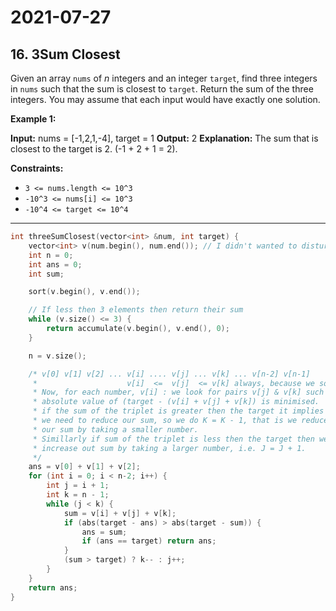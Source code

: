 # 2021-07-27

## 16. 3Sum Closest

Given an array `nums` of _n_ integers and an integer `target`, find three integers in `nums` such that the sum is closest to `target`. Return the sum of the three integers. You may assume that each input would have exactly one solution.

**Example 1:**

**Input:** nums = \[-1,2,1,-4\], target = 1
**Output:** 2
**Explanation:** The sum that is closest to the target is 2. (-1 + 2 + 1 = 2).

**Constraints:**

- `3 <= nums.length <= 10^3`
- `-10^3 <= nums[i] <= 10^3`
- `-10^4 <= target <= 10^4`

---

```c++
int threeSumClosest(vector<int> &num, int target) {
    vector<int> v(num.begin(), num.end()); // I didn't wanted to disturb original array.
    int n = 0;
    int ans = 0;
    int sum;

    sort(v.begin(), v.end());

    // If less then 3 elements then return their sum
    while (v.size() <= 3) {
        return accumulate(v.begin(), v.end(), 0);
    }

    n = v.size();

    /* v[0] v[1] v[2] ... v[i] .... v[j] ... v[k] ... v[n-2] v[n-1]
     *                    v[i]  <=  v[j]  <= v[k] always, because we sorted our array.
     * Now, for each number, v[i] : we look for pairs v[j] & v[k] such that
     * absolute value of (target - (v[i] + v[j] + v[k]) is minimised.
     * if the sum of the triplet is greater then the target it implies
     * we need to reduce our sum, so we do K = K - 1, that is we reduce
     * our sum by taking a smaller number.
     * Simillarly if sum of the triplet is less then the target then we
     * increase out sum by taking a larger number, i.e. J = J + 1.
     */
    ans = v[0] + v[1] + v[2];
    for (int i = 0; i < n-2; i++) {
        int j = i + 1;
        int k = n - 1;
        while (j < k) {
            sum = v[i] + v[j] + v[k];
            if (abs(target - ans) > abs(target - sum)) {
                ans = sum;
                if (ans == target) return ans;
            }
            (sum > target) ? k-- : j++;
        }
    }
    return ans;
}
```
